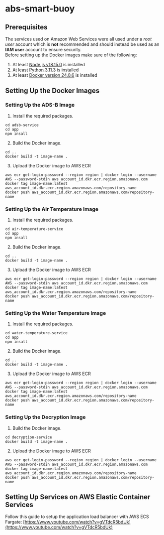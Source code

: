 # abs-smart-buoy
## Prerequisites
The services used on Amazon Web Services were all used under a _root user_ account which is **not** recommended and should instead be used as an **IAM user** account to ensure security.\
Before setting up the Docker images make sure of the following:
1. At least [Node.js v18.15.0](https://nodejs.org/en/download) is installed
2. At least [Python 3.11.3](https://www.python.org/downloads/) is installed
3. At least [Docker version 24.0.6](https://www.docker.com/get-started/) is installed
## Setting Up the Docker Images
### Setting Up the ADS-B Image
1. Install the required packages.
```
cd adsb-service
cd app
npm insall
```
2. Build the Docker image.
```
cd ..
docker build -t image-name .
```
3. Upload the Docker image to AWS ECR
```
aws ecr get-login-password --region region | docker login --username AWS --password-stdin aws_account_id.dkr.ecr.region.amazonaws.com
docker tag image-name:latest aws_account_id.dkr.ecr.region.amazonaws.com/repository-name
docker push aws_account_id.dkr.ecr.region.amazonaws.com/repository-name
```
### Setting Up the Air Temperature Image
1. Install the required packages.
```
cd air-temperature-service
cd app
npm insall
```
2. Build the Docker image.
```
cd ..
docker build -t image-name .
```
3. Upload the Docker image to AWS ECR
```
aws ecr get-login-password --region region | docker login --username AWS --password-stdin aws_account_id.dkr.ecr.region.amazonaws.com
docker tag image-name:latest aws_account_id.dkr.ecr.region.amazonaws.com/repository-name
docker push aws_account_id.dkr.ecr.region.amazonaws.com/repository-name
```
### Setting Up the Water Temperature Image
1. Install the required packages.
```
cd water-temperature-service
cd app
npm insall
```
2. Build the Docker image.
```
cd ..
docker build -t image-name .
```
3. Upload the Docker image to AWS ECR
```
aws ecr get-login-password --region region | docker login --username AWS --password-stdin aws_account_id.dkr.ecr.region.amazonaws.com
docker tag image-name:latest aws_account_id.dkr.ecr.region.amazonaws.com/repository-name
docker push aws_account_id.dkr.ecr.region.amazonaws.com/repository-name
```
### Setting Up the Decryption Image
1. Build the Docker image.
```
cd decryption-service
docker build -t image-name .
```
2. Upload the Docker image to AWS ECR
```
aws ecr get-login-password --region region | docker login --username AWS --password-stdin aws_account_id.dkr.ecr.region.amazonaws.com
docker tag image-name:latest aws_account_id.dkr.ecr.region.amazonaws.com/repository-name
docker push aws_account_id.dkr.ecr.region.amazonaws.com/repository-name
```
## Setting Up Services on AWS Elastic Container Services
Follow this guide to setup the application load balancer with AWS ECS Fargate:
[https://www.youtube.com/watch?v=gVTdcR5bdUk](https://www.youtube.com/watch?v=gVTdcR5bdUk)
